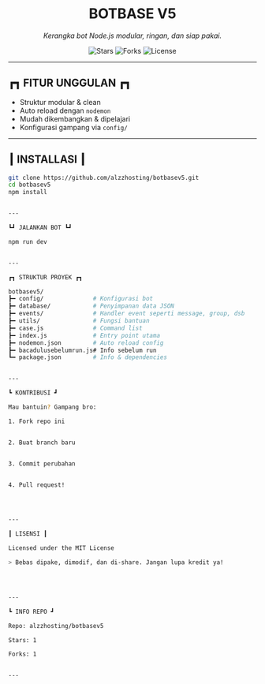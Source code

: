 <!--
━━━━━━━━━━━━━━━━━━━━━━━━━━━━━━━━━━━━━━━━━
┃        BOTBASE V5 by alzzhosting       ┃
━━━━━━━━━━━━━━━━━━━━━━━━━━━━━━━━━━━━━━━━━
-->

<h1 align="center">BOTBASE V5</h1>
<p align="center"><i>Kerangka bot Node.js modular, ringan, dan siap pakai.</i></p>

<p align="center">
  <img src="https://img.shields.io/github/stars/alzzhosting/botbasev5?style=social" alt="Stars" />
  <img src="https://img.shields.io/github/forks/alzzhosting/botbasev5?style=social" alt="Forks" />
  <img src="https://img.shields.io/github/license/alzzhosting/botbasev5" alt="License" />
</p>

---

## ┏┓ FITUR UNGGULAN ┏┓
- Struktur modular & clean
- Auto reload dengan `nodemon`
- Mudah dikembangkan & dipelajari
- Konfigurasi gampang via `config/`

---

## ┃ INSTALLASI ┃

```bash
git clone https://github.com/alzzhosting/botbasev5.git
cd botbasev5
npm install


---

┗┛ JALANKAN BOT ┗┛

npm run dev


---

┏┓ STRUKTUR PROYEK ┏┓

botbasev5/
┣━ config/              # Konfigurasi bot
┣━ database/            # Penyimpanan data JSON
┣━ events/              # Handler event seperti message, group, dsb
┣━ utils/               # Fungsi bantuan
┣━ case.js              # Command list
┣━ index.js             # Entry point utama
┣━ nodemon.json         # Auto reload config
┣━ bacadulusebelumrun.js# Info sebelum run
┗━ package.json         # Info & dependencies


---

┗ KONTRIBUSI ┛

Mau bantuin? Gampang bro:

1. Fork repo ini


2. Buat branch baru


3. Commit perubahan


4. Pull request!




---

┃ LISENSI ┃

Licensed under the MIT License

> Bebas dipake, dimodif, dan di-share. Jangan lupa kredit ya!




---

┗ INFO REPO ┛

Repo: alzzhosting/botbasev5

Stars: 1

Forks: 1


---
